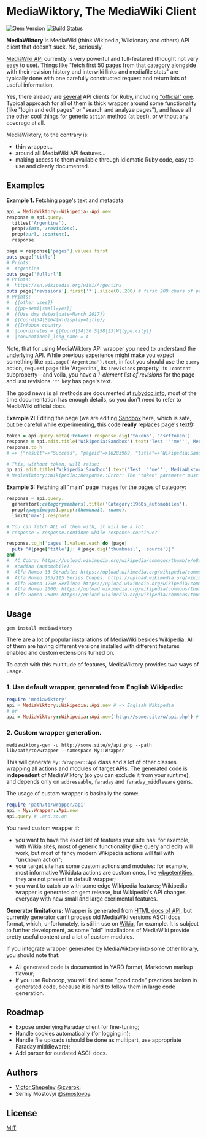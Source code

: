 # MediaWiktory, The MediaWiki Client

[![Gem Version](https://badge.fury.io/rb/mediawiktory.svg)](http://badge.fury.io/rb/mediawiktory)
[![Build Status](https://travis-ci.org/molybdenum-99/mediawiktory.svg?branch=master)](https://travis-ci.org/molybdenum-99/mediawiktory)

**MediaWiktory** is MediaWiki (think Wikipedia, Wiktionary and others) API client that doesn't suck.
No, seriously.

[MediaWiki API](https://www.mediawiki.org/wiki/API:Main_page) currently is very powerful and
full-featured (thought not very easy to use). Things like "fetch first 50 pages from that category
alongside with their revision history and interwiki links and mediafile stats" are typically done
with one carefully constructed request and return lots of useful information.

Yes, there already are [several](https://www.mediawiki.org/wiki/API:Client_code#Ruby)
API clients for Ruby, including ["official" one](https://github.com/wikimedia/mediawiki-ruby-api).
Typical approach for all of them is thick wrapper around some functionality (like "login and edit
pages" or "search and analyze pages"), and leave all the other cool things for generic `action` method
(at best), or without any coverage at all.

MediaWiktory, to the contrary is:

* **thin** wrapper...
* around **all** MediaWiki API features...
* making access to them available through idiomatic Ruby code, easy to use and clearly documented.

## Examples

**Example 1.** Fetching page's text and metadata:

```ruby
api = MediaWiktory::Wikipedia::Api.new
response = api.query.
  titles('Argentina').
  prop(:info, :revisions).
  prop(:url, :content).
  response

page = response['pages'].values.first
puts page['title']
# Prints:
#  Argentina
puts page['fullurl']
# Prints:
#  https://en.wikipedia.org/wiki/Argentina
puts page['revisions'].first['*'].slice(0..200) # first 200 chars of page contents
# Prints:
#  {{other uses}}
#  {{pp-semi|small=yes}}
#  {{Use dmy dates|date=March 2017}}
#  {{Coord|34|S|64|W|display=title}}
#  {{Infobox country
#  |coordinates = {{Coord|34|36|S|58|23|W|type:city}}
#  |conventional_long_name = A
```

Note, that for using MediaWiktory API wrapper you need to understand the underlying API. While previous
experience might make you expect something like `api.page('Argentina').text`, in fact you should
use the `query` action, request page title 'Argentina', its `:revisions` property, its `:content`
subproperty—and voila, you have a _1-element list of revisions_ for the page and last revisions `'*'`
key has page's text.

The good news is all methods are documented at [rubydoc.info](#TODO), most of the time documentation
has enough details, so you don't need to refer to MediaWiki official docs.

**Example 2:** Editing the page (we are editing [Sandbox](https://en.wikipedia.org/wiki/Wikipedia:Sandbox)
here, which is safe, but be careful while experimenting, this code **really** replaces page's text!):

```ruby
token = api.query.meta(:tokens).response.dig('tokens', 'csrftoken')
response = api.edit.title('Wikipedia:Sandbox').text("Test '''me''', MediaWiktory!").token(token).response
response.to_h
# => {"result"=>"Success", "pageid"=>16283969, "title"=>"Wikipedia:Sandbox", "contentmodel"=>"wikitext", "oldrevid"=>779502714, "newrevid"=>779502729, "newtimestamp"=>"2017-05-09T08:24:26Z"}

# This, without token, will raise:
pp api.edit.title('Wikipedia:Sandbox').text("Test '''me''', MediaWiktory without token!").response
# MediaWiktory::Wikipedia::Response::Error: The "token" parameter must be set.
```

**Example 3:** Fetching all "main" page images for the pages of category:

```ruby
response = api.query.
  generator(:categorymembers).title('Category:1960s_automobiles').
  prop(:pageimages).prop(:thumbnail, :name).
  limit('max').response

# You can fetch ALL of them with, it will be a lot:
# response = response.continue while response.continue?

response.to_h['pages'].values.each do |page|
  puts "#{page['title']}: #{page.dig('thumbnail', 'source')}"
end
#  AC Cobra: https://upload.wikimedia.org/wikipedia/commons/thumb/e/e8/Shelby_AC_427_Cobra_vl_blue.jpg/50px-Shelby_AC_427_Cobra_vl_blue.jpg
#  Acadian (automobile):
#  Alfa Romeo 33 Stradale: https://upload.wikimedia.org/wikipedia/commons/thumb/e/eb/1968_Alfa_Romeo_Tipo_33_Stradale.jpg/50px-1968_Alfa_Romeo_Tipo_33_Stradale.jpg
#  Alfa Romeo 105/115 Series Coupés: https://upload.wikimedia.org/wikipedia/commons/thumb/8/81/Alfa_Romeo_GT_1300_Junior.jpg/50px-Alfa_Romeo_GT_1300_Junior.jpg
#  Alfa Romeo 1750 Berlina: https://upload.wikimedia.org/wikipedia/commons/thumb/2/20/Alfa_Romeo_1750_berlina_grey-front.JPG/50px-Alfa_Romeo_1750_berlina_grey-front.JPG
#  Alfa Romeo 2000: https://upload.wikimedia.org/wikipedia/commons/thumb/f/f6/Alfa_2000_touring_spider.JPG/50px-Alfa_2000_touring_spider.JPG
#  Alfa Romeo 2600: https://upload.wikimedia.org/wikipedia/commons/thumb/6/6b/Alfa-Romeo_2600-Spider-Touring.JPG/50px-Alfa-Romeo_2600-Spider-Touring.JPG
```

## Usage

```
gem install mediawiktory
```

There are a lot of popular installations of MediaWiki besides Wikipedia. All of them are having
different versions installed with different features enabled and custom extensions turned on.

To catch with this multitude of features, MediaWiktory provides two ways of usage.

### 1. Use default wrapper, generated from English Wikipedia:

```ruby
require 'mediawiktory'
api = MediaWiktory::Wikipedia::Api.new # => English Wikipedia
# or
api = MediaWiktory::Wikipedia::Api.new('http://some.site/w/api.php') # => any other MediaWiki
```

### 2. Custom wrapper generation.
```
mediawiktory-gen -u http://some.site/w/api.php --path lib/path/to/wrapper --namespace My::Wrapper
```
This will generate `My::Wrapper::Api` class and a lot of other classes wrapping all actions and
modules of target APIs. The generated code is **independent** of MediaWiktory (so you can exclude it
from your runtime), and depends only on `addressable`, `faraday` and `faraday_middleware` gems.

The usage of custom wrapper is basically the same:

```ruby
require 'path/to/wrapper/api'
api = My::Wrapper::Api.new
api.query # .and.so.on
```

You need custom wrapper if:

* you want to have the exact list of features your site has: for example, with Wikia sites, most of
  generic functionality (like query and edit) will work, but most of fancy modern Wikipedia actions
  will fail with "unknown action";
* your target site has some custom actions and modules: for example, most informative Wikidata actions
  are custom ones, like [wbgetentities](https://www.wikidata.org/w/api.php?action=help&modules=wbgetentities),
  they are not present in default wrapper;
* you want to catch up with some edge Wikipedia features; Wikipedia wrapper is generated on gem
  release, but Wikipedia's API changes everyday with new small and large exerimental features.

**Generator limitations:** Wrapper is generated from [HTML docs of API](en.wikipedia.org/w/api.php),
but currently generator can't process old MediaWiki versions ASCII docs format, which, unfortunately,
is stil in use on [Wikia](https://marvel.wikia.com/api.php), for example. It is subject to further
development, as some "old" installations of MediaWiki provide pretty useful content and a lot of
custom modules.

If you integrate wrapper generated by MediaWiktory into some other library, you should note that:

* All generated code is documented in YARD format, Markdown markup flavour;
* If you use Rubocop, you will find some "good code" practices broken in generated code, because it
  is hard to follow them in large code generation.

## Roadmap

* Expose underlying Faraday client for fine-tuning;
* Handle cookies automatically (for logging in);
* Handle file uploads (should be done as multipart, use appropriate Faraday middleware);
* Add parser for outdated ASCII docs.

## Authors

* [Victor Shepelev](https://zverok.github.io) [@zverok](https://github.com/zverok);
* Serhiy Mostovyi [@smostovoy](https://github.com/smostovoy).

## License

[MIT](https://github.com/molybdenum-99/mediawiktory/blob/master/LICENSE.txt)
